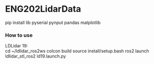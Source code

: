 # ENG202LidarData

pip install lib
  pyserial 
  pynput
  pandas
  matplotlib

### How to use

LDLidar 19:  
    cd ~/ldlidar_ros2ws
    colcon build
    source install/setup.bash
    ros2 launch ldlidar_stl_ros2 ld19.launch.py
    

